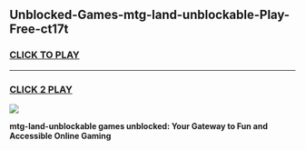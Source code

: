 
## Unblocked-Games-mtg-land-unblockable-Play-Free-ct17t
<h3>
<a href="https://premium76.site?title=mtg-land-unblockable&ref=18A1">CLICK TO PLAY</a></h3>
<hr>

<h3>
<a href="https://premium76.site?title=mtg-land-unblockable&ref=18A1">CLICK 2 PLAY</a>
  
</h3>

<a href="https://premium76.site?title=mtg-land-unblockable&ref=18A1"><img src="https://clearcache.store/games.png"></a>


**mtg-land-unblockable games unblocked: Your Gateway to Fun and Accessible Online Gaming**
